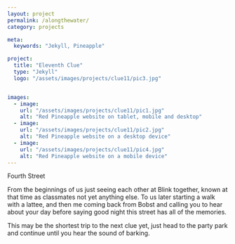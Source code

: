 ```yaml
---
layout: project
permalink: /alongthewater/
category: projects

meta:
  keywords: "Jekyll, Pineapple"

project:
  title: "Eleventh Clue"
  type: "Jekyll"
  logo: "/assets/images/projects/clue11/pic3.jpg"


images:
  - image:
    url: "/assets/images/projects/clue11/pic1.jpg"
    alt: "Red Pineapple website on tablet, mobile and desktop"
  - image:
    url: "/assets/images/projects/clue11/pic2.jpg"
    alt: "Red Pineapple website on a desktop device"
  - image:
    url: "/assets/images/projects/clue11/pic4.jpg"
    alt: "Red Pineapple website on a mobile device"
---
```


<p>Fourth Street</p>
<p></p>
<p>From the beginnings of us just seeing each other at Blink together, known at that time as classmates not yet anything else.  To us later starting a walk with a lattee, and then me coming back from Bobst and calling you to hear about your day before saying good night this street has all of the memories.</p>
<p></p>
<p>This may be the shortest trip to the next clue yet, just head to the party park and continue until you hear the sound of barking.</p>
